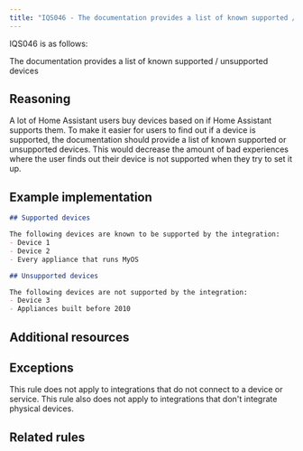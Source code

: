 ```yaml
---
title: "IQS046 - The documentation provides a list of known supported / unsupported devices"
---
```


IQS046 is as follows:

The documentation provides a list of known supported / unsupported devices

## Reasoning

A lot of Home Assistant users buy devices based on if Home Assistant supports them.
To make it easier for users to find out if a device is supported, the documentation should provide a list of known supported or unsupported devices.
This would decrease the amount of bad experiences where the user finds out their device is not supported when they try to set it up.

## Example implementation

```markdown
## Supported devices

The following devices are known to be supported by the integration:
- Device 1
- Device 2
- Every appliance that runs MyOS

## Unsupported devices

The following devices are not supported by the integration:
- Device 3
- Appliances built before 2010
```

## Additional resources


## Exceptions

This rule does not apply to integrations that do not connect to a device or service.
This rule also does not apply to integrations that don't integrate physical devices.

## Related rules

